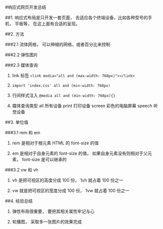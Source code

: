 #响应式网页开发总结

##1. 响应式布局是只开发一套页面， 去适应各个终端设备，比如各种型号的手机， 平板等， 在这上面有合适的呈现。

##2. 方法

###2.1 流体网格， 可以伸缩的网格，或者百分比来控制

###2.2 弹性图片

###2.3 媒体查询

1. link 标签
   `<link media="all and (max-width: 768px)"></link>`

2. `import 'index.css' all and (min-width: 768px)`

3. 行间样式注入
   `@media all and (min-width: 768px){}`

4. 媒体查询类型
   all 所有设备
   print 打印设备
   screen 彩色的电脑屏幕
   speech 听觉设备

##3. 单位值

###3.1 rem 和 em

1. rem 是相对于根元素 HTML 的 font-size 的值

2. em 是相对于自身元素的 font-size 的值， 如果自身元素没有则相对于父元素， font-size 是可以继承的

###3.2 vw 和 vh

1. vh 是把可视区的高度分成 100 份， 1vh 就占着 100 份之一

2. vw 就是把可视区的宽度分成 100 份， 1vw 就占着 100 份之一

##4. 经验总结

1. 弹性布局很重要， 要把其相关属性牢记与心

2. 轮播图， 采取多一张图片的效果完成
